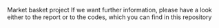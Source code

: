 Market basket project
If we want further information, please have a look either to the report or to the codes, which you can find in this repository

